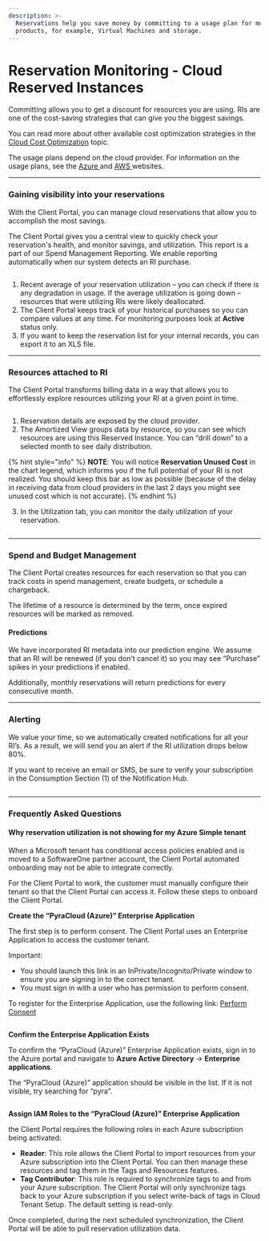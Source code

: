 ```yaml
---
description: >-
  Reservations help you save money by committing to a usage plan for multiple
  products, for example, Virtual Machines and storage.
---
```


# Reservation Monitoring - Cloud Reserved Instances

Committing allows you to get a discount for resources you are using. RIs are one of the cost-saving strategies that can give you the biggest savings.

You can read more about other available cost optimization strategies in the [Cloud Cost Optimization](../dashboards/cloud-cost-optimization-dashboard.md) topic.&#x20;

The usage plans depend on the cloud provider. For information on the usage plans, see the [Azure ](https://azure.microsoft.com/en-us/pricing/reserved-vm-instances/)and [AWS ](https://docs.aws.amazon.com/AWSEC2/latest/UserGuide/ec2-capacity-reservations.html)websites.

***

### Gaining visibility into your reservations <a href="#gain-visibility-into-your-reservations" id="gain-visibility-into-your-reservations"></a>

With the Client Portal, you can manage cloud reservations that allow you to accomplish the most savings.

The Client Portal gives you a central view to quickly check your reservation's health, and monitor savings, and utilization. This report is a part of our Spend Management Reporting. We enable reporting automatically when our system detects an RI purchase.

<figure><img src="../../.gitbook/assets/image (141).png" alt=""><figcaption></figcaption></figure>

1. Recent average of your reservation utilization – you can check if there is any degradation in usage. If the average utilization is going down – resources that were utilizing RIs were likely deallocated.
2. The Client Portal keeps track of your historical purchases so you can compare values at any time. For monitoring purposes look at **Active** status only.
3. If you want to keep the reservation list for your internal records, you can export it to an XLS file.

***

### Resources attached to RI <a href="#resources-attached-to-ri" id="resources-attached-to-ri"></a>

The Client Portal transforms billing data in a way that allows you to effortlessly explore resources utilizing your RI at a given point in time.

<figure><img src="../../.gitbook/assets/image (142).png" alt=""><figcaption></figcaption></figure>

1. Reservation details are exposed by the cloud provider.
2. The Amortized View groups data by resource, so you can see which resources are using this Reserved Instance. You can “drill down” to a selected month to see daily distribution.

{% hint style="info" %}
**NOTE**: You will notice **Reservation Unused Cost** in the chart legend, which informs you if the full potential of your RI is not realized. You should keep this bar as low as possible (because of the delay in receiving data from cloud providers in the last 2 days you might see unused cost which is not accurate).
{% endhint %}

3. In the Utilization tab, you can monitor the daily utilization of your reservation.

<figure><img src="../../.gitbook/assets/image (143).png" alt=""><figcaption></figcaption></figure>

***

### Spend and Budget Management <a href="#spend-and-budget-management" id="spend-and-budget-management"></a>

The Client Portal creates resources for each reservation so that you can track costs in spend management, create budgets, or schedule a chargeback.

The lifetime of a resource is determined by the term, once expired resources will be marked as removed.

#### Predictions <a href="#predictions" id="predictions"></a>

We have incorporated RI metadata into our prediction engine. We assume that an RI will be renewed (if you don’t cancel it) so you may see “Purchase” spikes in your predictions if enabled.

Additionally, monthly reservations will return predictions for every consecutive month.

***

### Alerting <a href="#alerting" id="alerting"></a>

We value your time, so we automatically created notifications for all your RI’s. As a result, we will send you an alert if the RI utilization drops below 80%.

If you want to receive an email or SMS, be sure to verify your subscription in the Consumption Section (1) of the Notification Hub.

<figure><img src="../../.gitbook/assets/image (146).png" alt=""><figcaption></figcaption></figure>



***

### Frequently Asked Questions <a href="#frequently-asked-questions" id="frequently-asked-questions"></a>

#### Why reservation utilization is not showing for my Azure Simple tenant <a href="#why-reservation-utilization-is-not-showing-for-my-azure-simple-tenant" id="why-reservation-utilization-is-not-showing-for-my-azure-simple-tenant"></a>

When a Microsoft tenant has conditional access policies enabled and is moved to a SoftwareOne partner account, the Client Portal automated onboarding may not be able to integrate correctly.

For the Client Portal to work, the customer must manually configure their tenant so that the Client Portal can access it. Follow these steps to onboard the Client Portal.

**Create the “PyraCloud (Azure)” Enterprise Application**

The first step is to perform consent. The Client Portal uses an Enterprise Application to access the customer tenant.

Important:

* You should launch this link in an InPrivate/Incognito/Private window to ensure you are signing in to the correct tenant.
* You must sign in with a user who has permission to perform consent.

To register for the Enterprise Application, use the following link: [Perform Consent](https://login.microsoftonline.com/common/oauth2/authorize?response\_type=code\&client\_id=2a4807a4-d9e4-457d-b32f-a455e0d3662a\&prompt=consent\&redirect\_uri=https://www.softwareone.com/)

<figure><img src="../../.gitbook/assets/image (147).png" alt=""><figcaption></figcaption></figure>

**Confirm the Enterprise Application Exists**

To confirm the “PyraCloud (Azure)” Enterprise Application exists, sign in to the Azure portal and navigate to **Azure Active Directory** -> **Enterprise applications**.

The “PyraCloud (Azure)” application should be visible in the list. If it is not visible, try searching for “pyra”.

<figure><img src="../../.gitbook/assets/image (148).png" alt=""><figcaption></figcaption></figure>

**Assign IAM Roles to the “PyraCloud (Azure)” Enterprise Application**

the Client Portal requires the following roles in each Azure subscription being activated:

* **Reader**: This role allows the Client Portal to import resources from your Azure subscription into the Client Portal. You can then manage these resources and tag them in the Tags and Resources features.
* **Tag Contributor**: This role is required to synchronize tags to and from your Azure subscription. The Client Portal will only synchronize tags back to your Azure subscription if you select write-back of tags in Cloud Tenant Setup. The default setting is read-only.

Once completed, during the next scheduled synchronization, the Client Portal will be able to pull reservation utilization data.
